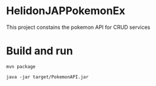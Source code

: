 # HelidonJAPPokemonEx
This project constains the pokemon API for CRUD services

# Build and run
```
mvn package

java -jar target/PokemonAPI.jar
```

